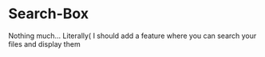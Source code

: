 # Search-Box
Nothing much... Literally( I should add a feature where you can search your files and display them
